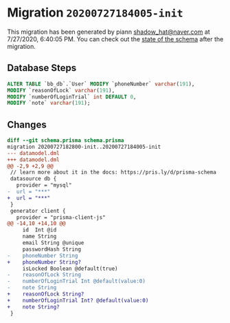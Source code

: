 # Migration `20200727184005-init`

This migration has been generated by piann <shadow_hat@naver.com> at 7/27/2020, 6:40:05 PM.
You can check out the [state of the schema](./schema.prisma) after the migration.

## Database Steps

```sql
ALTER TABLE `bb_db`.`User` MODIFY `phoneNumber` varchar(191),
MODIFY `reasonOfLock` varchar(191),
MODIFY `numberOfLoginTrial` int DEFAULT 0,
MODIFY `note` varchar(191);
```

## Changes

```diff
diff --git schema.prisma schema.prisma
migration 20200727182800-init..20200727184005-init
--- datamodel.dml
+++ datamodel.dml
@@ -2,9 +2,9 @@
 // learn more about it in the docs: https://pris.ly/d/prisma-schema
 datasource db {
   provider = "mysql"
-  url = "***"
+  url = "***"
 }
 generator client {
   provider = "prisma-client-js"
@@ -14,10 +14,10 @@
     id  Int @id
     name String
     email String @unique
     passwordHash String
-    phoneNumber String
+    phoneNumber String?
     isLocked Boolean @default(true)
-    reasonOfLock String
-    numberOfLoginTrial Int @default(value:0)    
-    note String
+    reasonOfLock String?
+    numberOfLoginTrial Int? @default(value:0)    
+    note String?
 }
```



